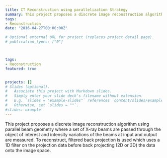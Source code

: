 ```yaml
---
title: CT Reconstruction using parallelization Strategy
summary: This project proposes a discrete image reconstruction algorithm using parallel beam geometry where a set of X-ray beams are passed through the object of interest and intensity variations of the beams at input and output are measured. To reconstruct, filtered back projection is used which uses a 1D filter on the projection data before back projecting (2D or 3D) the data onto the image space.
tags:
- Reconstruction 
date: "2016-04-27T00:00:00Z"

# Optional external URL for project (replaces project detail page).
# publication_types: ["0"]



tags:
- Reconstruction
featured: true


projects: []
# Slides (optional).
#   Associate this project with Markdown slides.
#   Simply enter your slide deck's filename without extension.
#   E.g. `slides = "example-slides"` references `content/slides/example-slides.md`.
#   Otherwise, set `slides = ""`.
#slides: example
---
```


This project proposes a discrete image reconstruction algorithm using parallel beam geometry where a set of X-ray beams are passed through the object of interest and intensity variations of the beams at input and output are measured. To reconstruct, filtered back projection is used which uses a 1D filter on the projection data before back projecting (2D or 3D) the data onto the image space.
